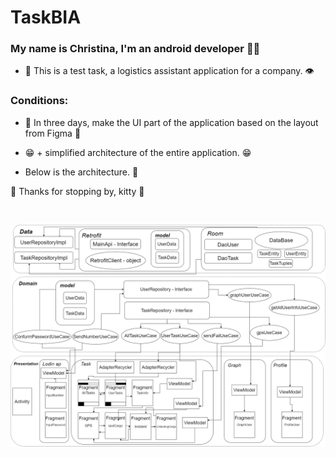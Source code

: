 # TaskBIA
### <div align="centr">My name is Christina, I'm an android developer  👨‍💻</div>  


- 🔭 This is a test task, a logistics assistant application for a company. 👁️      
### Conditions:

- 🐾 In three days, make the UI part of the application based on the layout from Figma 🐾  
  

- 😁 + simplified architecture of the entire  application. 😁  
- Below is the architecture. 🐾

🐾 Thanks for stopping by, kitty 🐸  
  

<br/>  



![Иллюстрация к проекту](https://github.com/FroschMadchen/TaskBIA/blob/master/%D0%94%D0%B8%D0%B0%D0%B3%D1%80%D0%B0%D0%BC%D0%BC%D0%B0%D0%9F%D1%80%D0%B8%D0%BB%D0%BE%D0%B6%D0%B5%D0%BD%D0%B8%D1%8F.png)
